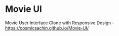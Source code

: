 # Movie UI 
 Movie User Interface Clone with Responsive Design - https://cosmicsachin.github.io/Movie-UI/
